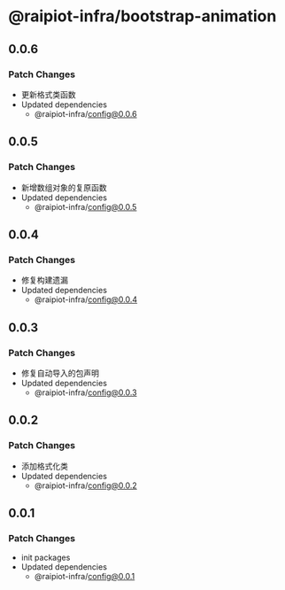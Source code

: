 # @raipiot-infra/bootstrap-animation

## 0.0.6

### Patch Changes

- 更新格式类函数
- Updated dependencies
  - @raipiot-infra/config@0.0.6

## 0.0.5

### Patch Changes

- 新增数组对象的复原函数
- Updated dependencies
  - @raipiot-infra/config@0.0.5

## 0.0.4

### Patch Changes

- 修复构建遗漏
- Updated dependencies
  - @raipiot-infra/config@0.0.4

## 0.0.3

### Patch Changes

- 修复自动导入的包声明
- Updated dependencies
  - @raipiot-infra/config@0.0.3

## 0.0.2

### Patch Changes

- 添加格式化类
- Updated dependencies
  - @raipiot-infra/config@0.0.2

## 0.0.1

### Patch Changes

- init packages
- Updated dependencies
  - @raipiot-infra/config@0.0.1
